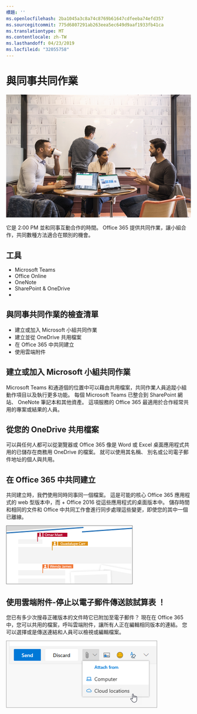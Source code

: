 ```yaml
---
標題: ''
ms.openlocfilehash: 2ba1045a3c8a74c8769b61647cdfeeba74efd357
ms.sourcegitcommit: 775d6807291ab263eea5ec649d9aaf1933fb41ca
ms.translationtype: MT
ms.contentlocale: zh-TW
ms.lasthandoff: 04/23/2019
ms.locfileid: "32055758"
---
```

# <a name="collaborating-with-colleagues"></a>與同事共同作業

![埋首 visual](media/ditl_collab.png)

它是 2:00 PM 並和同事互動合作的時間。 Office 365 提供共同作業，讓小組合作，共同數種方法適合在類別的機會。 

## <a name="tools"></a>工具
- Microsoft Teams
- Office Online
- OneNote
- SharePoint & OneDrive
- 
## <a name="checklist-for-collaborating-with-colleagues"></a>與同事共同作業的檢查清單
- 建立或加入 Microsoft 小組共同作業
- 建立並從 OneDrive 共用檔案 
- 在 Office 365 中共同建立 
- 使用雲端附件

## <a name="create-or-join-a-microsoft-team-for-collaboration"></a>建立或加入 Microsoft 小組共同作業

Microsoft Teams 和通道個的位置中可以藉由共用檔案，共同作業人員追蹤小組動作項目以及執行更多功能。 每個 Microsoft Teams 已整合到 SharePoint 網站、 OneNote 筆記本和其他資產。 這項服務的 Office 365 最適用於合作經常共用的專案或結果的人員。 

## <a name="share-files-from-your-onedrive"></a>從您的 OneDrive 共用檔案
可以與任何人都可以從瀏覽器或 Office 365 像是 Word 或 Excel 桌面應用程式共用的已儲存在商務用 OneDrive 的檔案。 就可以使用其名稱、 別名或公司電子郵件地址的個人與共用。 

## <a name="co-create-in-office-365"></a>在 Office 365 中共同建立
共同建立時，我們使用同時同事同一個檔案。 這是可能的核心 Office 365 應用程式的 web 型版本中，而 + Office 2016 從這些應用程式的桌面版本中。  儲存時間和相同的文件和 Office 中共同工作會進行同步處理這些變更，即使您的其中一個已離線。 

![在 Word 中共同撰寫](media/ditl_coauth.png)

## <a name="use-cloud-attachments---stop-emailing-that-spreadsheet"></a>使用雲端附件-停止以電子郵件傳送該試算表 ！
您已有多少次搜尋正確版本的文件時它已附加至電子郵件？ 現在在 Office 365 中，您可以共用的檔案，呼叫雲端附件，讓所有人正在編輯相同版本的連結。  您可以選擇或是傳送連結和人員可以檢視或編輯檔案。 

![雲端附件](media/ditl_cloudattach.png)

